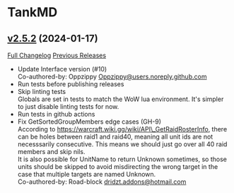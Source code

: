 # TankMD

## [v2.5.2](https://github.com/Oppzippy/TankMD/tree/v2.5.2) (2024-01-17)
[Full Changelog](https://github.com/Oppzippy/TankMD/compare/v2.5.1...v2.5.2) [Previous Releases](https://github.com/Oppzippy/TankMD/releases)

- Update Interface version (#10)  
    Co-authored-by: Oppzippy <Oppzippy@users.noreply.github.com>  
- Run tests before publishing releases  
- Skip linting tests  
    Globals are set in tests to match the WoW lua environment. It's simpler  
    to just disable linting tests for now.  
- Run tests in github actions  
- Fix GetSortedGroupMembers edge cases (GH-9)  
    According to https://warcraft.wiki.gg/wiki/API\_GetRaidRosterInfo, there  
    can be holes between raid1 and raid40, meaning all unit ids are not  
    necesssarily consecutive. This means we should just go over all 40 raid  
    members and skip nils.  
    It is also possible for UnitName to return Unknown sometimes, so those  
    units should be skipped to avoid misdirecting the wrong target in the  
    case that multiple targets are named Unknown.  
    Co-authored-by: Road-block <dridzt.addons@hotmail.com>  
